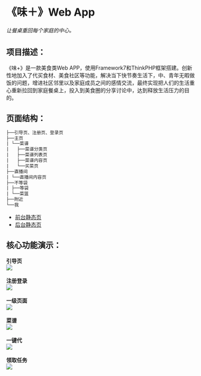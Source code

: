 # 《味＋》Web App
###### 让餐桌重回每个家庭的中心。
## 项目描述：
《味+》是一款美食类Web APP，使用Framework7和ThinkPHP框架搭建。创新性地加入了代买食材、美食社区等功能，解决当下快节奏生活下，中、青年无暇做饭的问题，增进社区邻里以及家庭成员之间的感情交流，最终实现把人们的生活重心重新拉回到家庭餐桌上，投入到美食圈的分享讨论中，达到释放生活压力的目的。
## 页面结构：
````html
├──引导页、注册页、登录页
├──主页
| └──菜谱
|   ├──菜谱分类页
|   ├──菜谱列表页
|   ├──菜谱内容页
|   └──买菜页
├──直播间
| └──直播间内容页
├──不等袋
| ├──等袋
| └──菜篮
├──附近
└──我
````
* [前台静态页](/front/)
* [后台静态页](/back/)
## 核心功能演示：
__引导页__  
<img src="/screenshot/01.gif"><br><br>
__注册登录__  
<img src="/screenshot/02.gif"><br><br>
__一级页面__  
<img src="/screenshot/03.gif"><br><br>
__菜谱__  
<img src="/screenshot/04.gif"><br><br>
__一键代__  
<img src="/screenshot/05.gif"><br><br>
__领取任务__  
<img src="/screenshot/06.gif">
